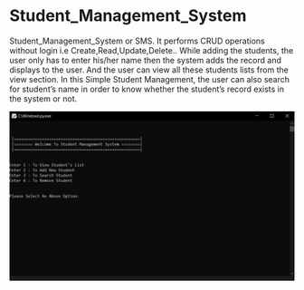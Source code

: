 # Student_Management_System
Student_Management_System or SMS. It performs CRUD operations without login i.e Create,Read,Update,Delete.. While adding the students, the user only has to enter his/her name then the system adds the record and displays to the user. And the user can view all these students lists from the view section. In this Simple Student Management, the user can also search for student’s name in order to know whether the student’s record exists in the system or not.

![Pictorial Representation of the program](https://raw.githubusercontent.com/abhayy143/Student_Management_System/main/assets/ss_of_the_program.JPG)

